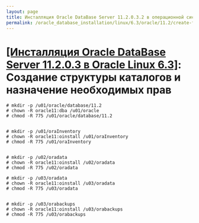 ```yaml
---
layout: page
title: Инсталляция Oracle DataBase Server 11.2.0.3.2 в операционной системе Oracle Linux 6.3 x86_64
permalink: /oracle_database_installation/linux/6.3/oracle/11.2/create-folder-structure-and-user-permissions/
---
```


# <a href="/oracle_database_installation/linux/6.3/oracle/11.2/">[Инсталляция Oracle DataBase Server 11.2.0.3 в Oracle Linux 6.3]</a>: Создание структуры каталогов и назначение необходимых прав



	# mkdir -p /u01/oracle/database/11.2
	# chown -R oracle11:dba /u01/oracle
	# chmod -R 775 /u01/oracle/database/11.2


	# mkdir -p /u01/oraInventory
	# chown -R oracle11:oinstall /u01/oraInventory
	# chmod -R 775 /u01/oraInventory


	# mkdir -p /u02/oradata
	# chown -R oracle11:oinstall /u02/oradata
	# chmod -R 775 /u02/oradata

	# mkdir -p /u03/oradata
	# chown -R oracle11:oinstall /u03/oradata
	# chmod -R 775 /u03/oradata


	# mkdir -p /u03/orabackups
	# chown -R oracle11:oinstall /u03/orabackups
	# chmod -R 775 /u03/orabackups  
